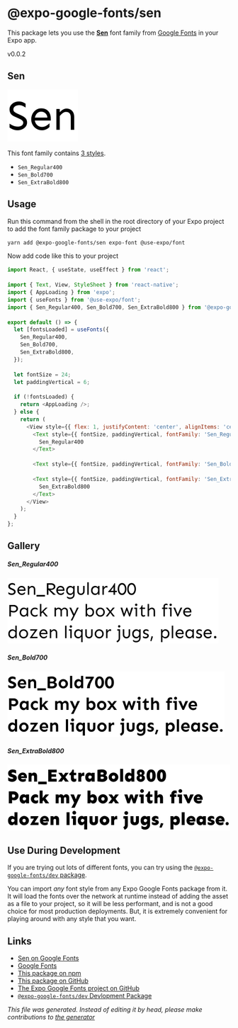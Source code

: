# @expo-google-fonts/sen

This package lets you use the [**Sen**](https://fonts.google.com/specimen/Sen) font family from [Google Fonts](https://fonts.google.com/) in your Expo app.

v0.0.2

## Sen

![Sen](./font-family.png)

This font family contains [3 styles](#gallery).

- `Sen_Regular400`
- `Sen_Bold700`
- `Sen_ExtraBold800`

## Usage

Run this command from the shell in the root directory of your Expo project to add the font family package to your project
```sh
yarn add @expo-google-fonts/sen expo-font @use-expo/font
```

Now add code like this to your project
```js
import React, { useState, useEffect } from 'react';

import { Text, View, StyleSheet } from 'react-native';
import { AppLoading } from 'expo';
import { useFonts } from '@use-expo/font';
import { Sen_Regular400, Sen_Bold700, Sen_ExtraBold800 } from '@expo-google-fonts/sen';

export default () => {
  let [fontsLoaded] = useFonts({
    Sen_Regular400,
    Sen_Bold700,
    Sen_ExtraBold800,
  });

  let fontSize = 24;
  let paddingVertical = 6;

  if (!fontsLoaded) {
    return <AppLoading />;
  } else {
    return (
      <View style={{ flex: 1, justifyContent: 'center', alignItems: 'center' }}>
        <Text style={{ fontSize, paddingVertical, fontFamily: 'Sen_Regular400' }}>
          Sen_Regular400
        </Text>

        <Text style={{ fontSize, paddingVertical, fontFamily: 'Sen_Bold700' }}>Sen_Bold700</Text>

        <Text style={{ fontSize, paddingVertical, fontFamily: 'Sen_ExtraBold800' }}>
          Sen_ExtraBold800
        </Text>
      </View>
    );
  }
};

```

## Gallery

##### Sen_Regular400
![Sen_Regular400](./74c43e6590cf290828c5cfbeac6dfeecfe47f48d77d71385189eedc28c93bd7d.ttf.png)

##### Sen_Bold700
![Sen_Bold700](./384267b011f455064f728397ef7bf6303e94e62dd85613372ca7dcc2add6eb0a.ttf.png)

##### Sen_ExtraBold800
![Sen_ExtraBold800](./709f63ed575896ba15fe606abd291ee16ebdba1d773b8df284f0c0ec5e6985e5.ttf.png)


## Use During Development

If you are trying out lots of different fonts, you can try using the [`@expo-google-fonts/dev` package](https://www.npmjs.com/package/@expo-google-fonts/dev).

You can import *any* font style from any Expo Google Fonts package from it. It will load the fonts
over the network at runtime instead of adding the asset as a file to your project, so it will be 
less performant, and is not a good choice for most production deployments. But, it is extremely convenient
for playing around with any style that you want.

## Links

- [Sen on Google Fonts](https://fonts.google.com/specimen/Sen)
- [Google Fonts](https://fonts.google.com/)
- [This package on npm](https://www.npmjs.com/package/@expo-google-fonts/sen)
- [This package on GitHub](https://github.com/expo/google-fonts/tree/master/font-packages/sen)
- [The Expo Google Fonts project on GitHub](https://github.com/expo/google-fonts)
- [`@expo-google-fonts/dev` Devlopment Package](https://github.com/expo/google-fonts/tree/master/font-packages/dev)


*This file was generated. Instead of editing it by head, please make contributions to [the generator](https://github.com/expo/google-fonts/tree/master/packages/generator)*
